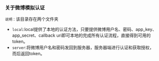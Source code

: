 ### 关于微博模拟认证
`说明：`该目录存在两个文件夹

*	`local`:local提供了本地的认证方法，只要提供微博用户名、密码、app_key、app_secret、callback uri即可本地的完成所有认证流程，直接得到可用的token。
*	`server`:将微博用户名和密码发回到服务器，服务器端进行认证和获取授权，而后返回token。